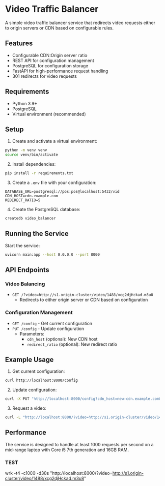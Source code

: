 # Video Traffic Balancer

A simple video traffic balancer service that redirects video requests either to origin servers or CDN based on configurable rules.

## Features

- Configurable CDN:Origin server ratio
- REST API for configuration management
- PostgreSQL for configuration storage
- FastAPI for high-performance request handling
- 301 redirects for video requests

## Requirements

- Python 3.9+
- PostgreSQL
- Virtual environment (recommended)

## Setup

1. Create and activate a virtual environment:
```bash
python -m venv venv
source venv/bin/activate  
```

2. Install dependencies:
```bash
pip install -r requirements.txt
```

3. Create a `.env` file with your configuration:
```
DATABASE_URL=postgresql://pos:pos@localhost:5432/vid
CDN_HOST=cdn.example.com
REDIRECT_RATIO=5
```

4. Create the PostgreSQL database:
```bash
createdb video_balancer
```

## Running the Service

Start the service:
```bash
uvicorn main:app --host 0.0.0.0 --port 8000
```

## API Endpoints

### Video Balancing
- `GET /?video=http://s1.origin-cluster/video/1488/xcg2djHckad.m3u8`
  - Redirects to either origin server or CDN based on configuration

### Configuration Management
- `GET /config` - Get current configuration
- `PUT /config` - Update configuration
  - Parameters:
    - `cdn_host` (optional): New CDN host
    - `redirect_ratio` (optional): New redirect ratio

## Example Usage

1. Get current configuration:
```bash
curl http://localhost:8000/config
```

2. Update configuration:
```bash
curl -X PUT "http://localhost:8000/config?cdn_host=new-cdn.example.com&redirect_ratio=10"
```

3. Request a video:
```bash
curl -L "http://localhost:8000/?video=http://s1.origin-cluster/video/1488/xcg2djHckad.m3u8"
```

## Performance

The service is designed to handle at least 1000 requests per second on a mid-range laptop with Core i5 7th generation and 16GB RAM. 

### TEST

wrk -t4 -c1000 -d30s "http://localhost:8000/?video=http://s1.origin-cluster/video/1488/xcg2djHckad.m3u8"